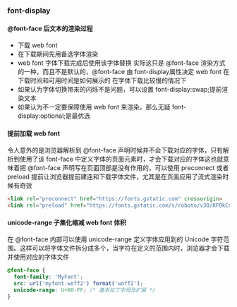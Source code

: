 
### font-display

#### @font-face 后文本的渲染过程
- 下载 web font
- 在下载期间先用备选字体渲染
- web font 字体下载完成后使用该字体替换
实际这只是 @font-face 渲染方式的一种，而且不是默认的，@font-face 由 font-display属性决定 web font 在下载时间和可用时间是如何展示的
在字体下载比较慢的情况下
- 如果认为字体切换带来的闪烁不是问题，可以设置 font-display:swap;提前渲染文本
- 如果认为不一定要保障使用 web font 来渲染，那么无疑 font-display:optional;是最优选

#### 提前加载 web font
令人意外的是浏览器解析到 @font-face 声明时候并不会下载对应的字体，只有解析到使用了该 font-face 中定义字体的页面元素时，才会下载对应的字体这也就意味着把 @font-face 声明写在页面顶部是没有作用的，可以使用 preconnect 或者 preload 提前让浏览器提前建连和下载字体文件，尤其是在页面应用了流式渲染时候有奇效
``` html
<link rel="preconnect" href="https://fonts.gstatic.com" crossorigin>
<link rel="preload" href="https://fonts.gstatic.com/s/roboto/v30/KFOkCnqEu92Fr1MmgVxFIzIXKMnyrYk.woff2" as="font" type="font/woff2" crossorigin>
```

####  unicode-range 子集化缩减 web font 体积
在 @font-face 内部可以使用 unicode-range 定义字体应用到的 Unicode 字符范围。这样可以将字体文件拆分成多个，当字符在定义的范围内时，浏览器才会下载并使用对应的字体文件
``` css
@font-face {
  font-family: 'MyFont';
  src: url('myfont.woff2') format('woff2');
  unicode-range: U+00-FF; /* 基本拉丁字母及扩展 */
}
```
